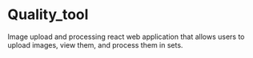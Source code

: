 # Quality_tool
Image upload and processing  react web application that allows users to upload images, view them, and process them in sets.
